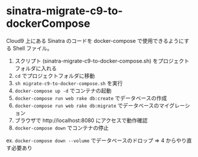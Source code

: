 # sinatra-migrate-c9-to-dockerCompose

Cloud9 上にある Sinatra のコードを docker-compose で使用できるようにする Shell ファイル。

1. スクリプト (sinatra-migrate-c9-to-docker-compose.sh) をプロジェクトフォルダに入れる
2. `cd` でプロジェクトフォルダに移動
3. `sh migrate-c9-to-docker-compose.sh` を実行
4. `docker-compose up -d` でコンテナの起動
5. `docker-compose run web rake db:create` でデータベースの作成
6. `docker-compose run web rake db:migrate` でデータベースのマイグレーション
7. ブラウザで http://localhost:8080 にアクセスで動作確認
8. `docker-compose down` でコンテナの停止

ex. `docker-compose down --volume` でデータベースのドロップ => 4 からやり直す必要あり
